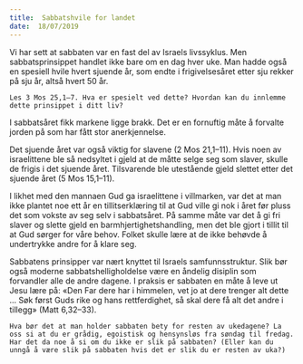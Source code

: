 ```yaml
---
title:  Sabbatshvile for landet
date:  18/07/2019
---
```


Vi har sett at sabbaten var en fast del av Israels livssyklus. Men sabbatsprinsippet handlet ikke bare om en dag hver uke. Man hadde også en spesiell hvile hvert sjuende år, som endte i frigivelsesåret etter sju rekker på sju år, altså hvert 50 år.

`Les 3 Mos 25,1–7. Hva er spesielt ved dette? Hvordan kan du innlemme dette prinsippet i ditt liv?`

I sabbatsåret fikk markene ligge brakk. Det er en fornuftig måte å forvalte jorden på som har fått stor anerkjennelse.

Det sjuende året var også viktig for slavene (2 Mos 21,1–11). Hvis noen av israelittene ble så nedsyltet i gjeld at de måtte selge seg som slaver, skulle de frigis i det sjuende året. Tilsvarende ble utestående gjeld slettet etter det sjuende året (5 Mos 15,1–11).

I likhet med den mannaen Gud ga israelittene i villmarken, var det at man ikke plantet noe ett år en tillitserklæring til at Gud ville gi nok i året før pluss det som vokste av seg selv i sabbatsåret. På samme måte var det å gi fri slaver og slette gjeld en barmhjertighetshandling, men det ble gjort i tillit til at Gud sørger for våre behov. Folket skulle lære at de ikke behøvde å undertrykke andre for å klare seg.

Sabbatens prinsipper var nært knyttet til Israels samfunnsstruktur. Slik bør også moderne sabbatshelligholdelse være en åndelig disiplin som forvandler alle de andre dagene. I praksis er sabbaten en måte å leve ut Jesu lære på: «Den Far dere har i himmelen, vet jo at dere trenger alt dette ... Søk først Guds rike og hans rettferdighet, så skal dere få alt det andre i tillegg» (Matt 6,32–33).

`Hva bør det at man holder sabbaten bety for resten av ukedagene? La oss si at du er grådig, egoistisk og hensynsløs fra søndag til fredag. Har det da noe å si om du ikke er slik på sabbaten? (Eller kan du unngå å være slik på sabbaten hvis det er slik du er resten av uka?)`